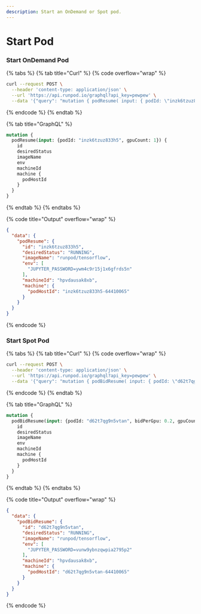 ```yaml
---
description: Start an OnDemand or Spot pod.
---
```


# Start Pod

### Start OnDemand Pod

{% tabs %}
{% tab title="Curl" %}
{% code overflow="wrap" %}
```bash
curl --request POST \
  --header 'content-type: application/json' \
  --url 'https://api.runpod.io/graphql?api_key=pewpew' \
  --data '{"query": "mutation { podResume( input: { podId: \"inzk6tzuz833h5\", gpuCount: 1 } ) { id desiredStatus imageName env machineId machine { podHostId } } }"}'
```
{% endcode %}
{% endtab %}

{% tab title="GraphQL" %}
```graphql
mutation {
  podResume(input: {podId: "inzk6tzuz833h5", gpuCount: 1}) {
    id
    desiredStatus
    imageName
    env
    machineId
    machine {
      podHostId
    }
  }
}
```
{% endtab %}
{% endtabs %}

{% code title="Output" overflow="wrap" %}
```json
{
  "data": {
    "podResume": {
      "id": "inzk6tzuz833h5",
      "desiredStatus": "RUNNING",
      "imageName": "runpod/tensorflow",
      "env": [
        "JUPYTER_PASSWORD=ywm4c9r15j1x6gfrds5n"
      ],
      "machineId": "hpvdausak8xb",
      "machine": {
        "podHostId": "inzk6tzuz833h5-64410065"
      }
    }
  }
}
```
{% endcode %}

### Start Spot Pod

{% tabs %}
{% tab title="Curl" %}
{% code overflow="wrap" %}
```bash
curl --request POST \
  --header 'content-type: application/json' \
  --url 'https://api.runpod.io/graphql?api_key=pewpew' \
  --data '{"query": "mutation { podBidResume( input: { podId: \"d62t7qg9n5vtan\", bidPerGpu: 0.2, gpuCount: 1 } ) { id desiredStatus imageName env machineId machine { podHostId } } }"}'
```
{% endcode %}
{% endtab %}

{% tab title="GraphQL" %}
```graphql
mutation {
  podBidResume(input: {podId: "d62t7qg9n5vtan", bidPerGpu: 0.2, gpuCount: 1}) {
    id
    desiredStatus
    imageName
    env
    machineId
    machine {
      podHostId
    }
  }
}
```
{% endtab %}
{% endtabs %}

{% code title="Output" overflow="wrap" %}
```json
{
  "data": {
    "podBidResume": {
      "id": "d62t7qg9n5vtan",
      "desiredStatus": "RUNNING",
      "imageName": "runpod/tensorflow",
      "env": [
        "JUPYTER_PASSWORD=vunw9ybnzqwpia2795p2"
      ],
      "machineId": "hpvdausak8xb",
      "machine": {
        "podHostId": "d62t7qg9n5vtan-64410065"
      }
    }
  }
}
```
{% endcode %}
